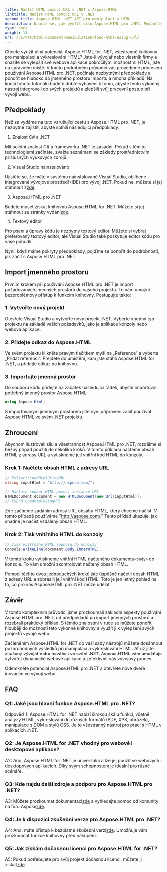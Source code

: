 ```yaml
---
title: Načíst HTML pomocí URL v .NET s Aspose.HTML
linktitle: Načíst HTML pomocí URL v .NET
second_title: Aspose.HTML .NET API pro manipulaci s HTML
description: Naučte se, jak využít sílu Aspose.HTML pro .NET. Podpořte svůj vývoj webu pomocí manipulace a vykreslování HTML.
type: docs
weight: 13
url: /cs/net/html-document-manipulation/load-html-using-url/
---
```


Chcete využít plný potenciál Aspose.HTML for .NET, všestranné knihovny pro manipulaci a vykreslování HTML? Jste-li vývojář nebo vlastník firmy a snažíte se vylepšit své webové aplikace pokročilými možnostmi HTML, jste na správném místě. V tomto podrobném průvodci vás provedeme procesem používání Aspose.HTML pro .NET, počínaje nezbytnými předpoklady a ponořit se hluboko do jmenného prostoru importu a mnoha příkladů. Na konci tohoto tutoriálu budete dobře vybaveni k tomu, abyste tento výkonný nástroj integrovali do svých projektů a zlepšili svůj pracovní postup při vývoji webu.

## Předpoklady

Než se vydáme na tuto vzrušující cestu s Aspose.HTML pro .NET, je nezbytné zajistit, abyste splnili následující předpoklady:

1. Znalost C# a .NET

Mít solidní znalost C# a frameworku .NET je zásadní. Pokud s těmito technologiemi začínáte, zvažte seznámení se základy prostřednictvím příslušných výukových zdrojů.

2. Visual Studio nainstalováno

 Ujistěte se, že máte v systému nainstalované Visual Studio, oblíbené integrované vývojové prostředí (IDE) pro vývoj .NET. Pokud ne, můžete si jej stáhnout z[zde](https://visualstudio.microsoft.com/).

3. Aspose.HTML pro .NET

 Budete muset získat knihovnu Aspose.HTML for .NET. Můžete si jej stáhnout ze stránky vydání[zde](https://releases.aspose.com/html/net/).

4. Textový editor

Pro psaní a úpravy kódu je nezbytný textový editor. Můžete si vybrat preferovaný textový editor, ale Visual Studio také poskytuje editor kódu pro vaše pohodlí.

Nyní, když máme pokryty předpoklady, pojďme se ponořit do podrobností, jak začít s Aspose.HTML pro .NET.

## Import jmenného prostoru

Prvním krokem při používání Aspose.HTML pro .NET je import požadovaných jmenných prostorů do vašeho projektu. To vám umožní bezproblémový přístup k funkcím knihovny. Postupujte takto:

### 1. Vytvořte nový projekt

Otevřete Visual Studio a vytvořte nový projekt .NET. Vyberte vhodný typ projektu na základě vašich požadavků, jako je aplikace konzoly nebo webová aplikace.

### 2. Přidejte odkaz do Aspose.HTML

Ve svém projektu klikněte pravým tlačítkem myši na „Reference“ a vyberte „Přidat referenci“. Přejděte do umístění, kam jste stáhli Aspose.HTML for .NET, a přidejte odkaz na knihovnu.

### 3. Importujte jmenný prostor

Do souboru kódu přidejte na začátek následující řádek, abyste importovali potřebný jmenný prostor Aspose.HTML:

```csharp
using Aspose.Html;
```

S importovaným jmenným prostorem jste nyní připraveni začít používat Aspose.HTML ve svém .NET projektu.

## Zhroucení

Abychom ilustrovali sílu a všestrannost Aspose.HTML pro .NET, rozdělme si běžný případ použití do několika kroků. V tomto příkladu načteme obsah HTML z adresy URL a vytiskneme její vnitřní kód HTML do konzoly.

### Krok 1: Načtěte obsah HTML z adresy URL

```csharp
// ExStart:LoadHtmlUsingURL
string inputHtml = "http://aspose.com/";

// Načtěte soubor HTML pomocí instance URL
HTMLDocument document = new HTMLDocument(new Url(inputHtml));
// ExEnd:LoadHtmlUsingURL
```

Zde začneme zadáním adresy URL obsahu HTML, který chceme načíst. V tomto případě používáme "http://aspose.com/." Tento příklad ukazuje, jak snadné je načíst vzdálený obsah HTML.

### Krok 2: Tisk vnitřního HTML do konzoly

```csharp
// Tisk vnitřního HTML souboru do konzoly
Console.WriteLine(document.Body.InnerHTML);
```

 V tomto kroku vytiskneme vnitřní HTML načteného dokumentu`<body>` do konzole. To vám umožní zkontrolovat načtený obsah HTML.

Pomocí těchto dvou jednoduchých kroků jste úspěšně načetli obsah HTML z adresy URL a zobrazili její vnitřní kód HTML. Toto je jen letmý pohled na to, co pro vás Aspose.HTML pro .NET může udělat.

## Závěr

V tomto komplexním průvodci jsme prozkoumali základní aspekty používání Aspose.HTML pro .NET, od předpokladů po import jmenných prostorů a rozebrali praktický příklad. S těmito znalostmi v ruce se můžete ponořit hlouběji do možností této výkonné knihovny a využít ji k vylepšení svých projektů vývoje webu.

Začleněním Aspose.HTML for .NET do vaší sady nástrojů můžete dosáhnout pozoruhodných výsledků při manipulaci a vykreslování HTML. Ať už jste zkušený vývojář nebo nováček ve světě .NET, Aspose.HTML vám umožňuje vytvářet dynamické webové aplikace a zefektivnit váš vývojový proces.

Odemkněte potenciál Aspose.HTML pro .NET a otevřete nové dveře inovacím ve vývoji webu.

## FAQ

### Q1: Jaké jsou hlavní funkce Aspose.HTML pro .NET?
   
Odpověď 1: Aspose.HTML for .NET nabízí širokou škálu funkcí, včetně analýzy HTML, vykreslování do různých formátů (PDF, XPS, obrázek), manipulace s DOM a stylů CSS. Je to všestranný nástroj pro práci s HTML v aplikacích .NET.

### Q2: Je Aspose.HTML for .NET vhodný pro webové i desktopové aplikace?
   
A2: Ano, Aspose.HTML for .NET je univerzální a lze jej použít ve webových i desktopových aplikacích. Díky svým schopnostem je ideální pro různé scénáře.

### Q3: Kde najdu další zdroje a podporu pro Aspose.HTML pro .NET?
   
 A3: Můžete prozkoumat dokumentaci[zde](https://reference.aspose.com/html/net/) a vyhledejte pomoc od komunity na fóru Aspose[zde](https://forum.aspose.com/).

### Q4: Je k dispozici zkušební verze pro Aspose.HTML pro .NET?
   
 A4: Ano, máte přístup k bezplatné zkušební verzi[zde](https://releases.aspose.com/). Umožňuje vám prozkoumat funkce knihovny před nákupem.

### Q5: Jak získám dočasnou licenci pro Aspose.HTML for .NET?
   
A5: Pokud potřebujete pro svůj projekt dočasnou licenci, můžete ji získat[zde](https://purchase.aspose.com/temporary-license/).